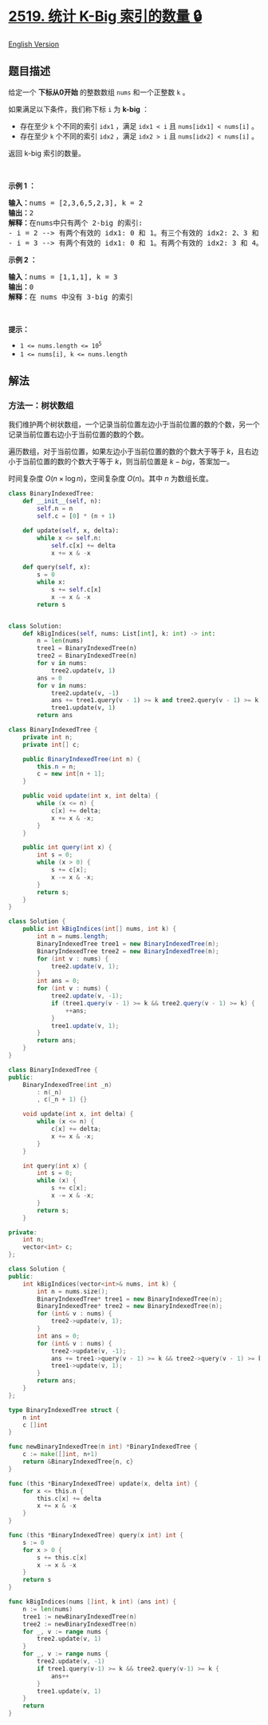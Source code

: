 # [2519. 统计 K-Big 索引的数量 🔒](https://leetcode.cn/problems/count-the-number-of-k-big-indices)

[English Version](/solution/2500-2599/2519.Count%20the%20Number%20of%20K-Big%20Indices/README_EN.md)

<!-- tags:树状数组,线段树,数组,二分查找,分治,有序集合,归并排序 -->

## 题目描述

<!-- 这里写题目描述 -->

<p>给定一个 <strong>下标从0开始</strong> 的整数数组 <code>nums</code> 和一个正整数 <code>k</code> 。</p>

<p>如果满足以下条件，我们称下标 <code>i</code> 为 <strong>k-big</strong> ：</p>

<ul>
	<li>存在至少 <code>k</code> 个不同的索引 <code>idx1</code> ，满足 <code>idx1 &lt; i</code> 且 <code>nums[idx1] &lt; nums[i]</code> 。</li>
	<li>存在至少 <code>k</code> 个不同的索引 <code>idx2</code> ，满足 <code>idx2 &gt; i</code> 且 <code>nums[idx2] &lt; nums[i]</code> 。</li>
</ul>

<p>返回 k-big 索引的数量。</p>

<p>&nbsp;</p>

<p><strong class="example">示例 1 ：</strong></p>

<pre>
<b>输入：</b>nums = [2,3,6,5,2,3], k = 2
<b>输出：</b>2
<b>解释：</b>在nums中只有两个 2-big 的索引:
- i = 2 --&gt; 有两个有效的 idx1: 0 和 1。有三个有效的 idx2: 2、3 和 4。
- i = 3 --&gt; 有两个有效的 idx1: 0 和 1。有两个有效的 idx2: 3 和 4。</pre>

<p><strong class="example">示例 2 ：</strong></p>

<pre>
<b>输入：</b>nums = [1,1,1], k = 3
<b>输出：</b>0
<b>解释：</b>在 nums 中没有 3-big 的索引
</pre>

<p>&nbsp;</p>

<p><strong>提示：</strong></p>

<ul>
	<li><code>1 &lt;= nums.length &lt;= 10<sup>5</sup></code></li>
	<li><code>1 &lt;= nums[i], k &lt;= nums.length</code></li>
</ul>

## 解法

### 方法一：树状数组

我们维护两个树状数组，一个记录当前位置左边小于当前位置的数的个数，另一个记录当前位置右边小于当前位置的数的个数。

遍历数组，对于当前位置，如果左边小于当前位置的数的个数大于等于 $k$，且右边小于当前位置的数的个数大于等于 $k$，则当前位置是 $k-big$，答案加一。

时间复杂度 $O(n \times \log n)$，空间复杂度 $O(n)$。其中 $n$ 为数组长度。

<!-- tabs:start -->

```python
class BinaryIndexedTree:
    def __init__(self, n):
        self.n = n
        self.c = [0] * (n + 1)

    def update(self, x, delta):
        while x <= self.n:
            self.c[x] += delta
            x += x & -x

    def query(self, x):
        s = 0
        while x:
            s += self.c[x]
            x -= x & -x
        return s


class Solution:
    def kBigIndices(self, nums: List[int], k: int) -> int:
        n = len(nums)
        tree1 = BinaryIndexedTree(n)
        tree2 = BinaryIndexedTree(n)
        for v in nums:
            tree2.update(v, 1)
        ans = 0
        for v in nums:
            tree2.update(v, -1)
            ans += tree1.query(v - 1) >= k and tree2.query(v - 1) >= k
            tree1.update(v, 1)
        return ans
```

```java
class BinaryIndexedTree {
    private int n;
    private int[] c;

    public BinaryIndexedTree(int n) {
        this.n = n;
        c = new int[n + 1];
    }

    public void update(int x, int delta) {
        while (x <= n) {
            c[x] += delta;
            x += x & -x;
        }
    }

    public int query(int x) {
        int s = 0;
        while (x > 0) {
            s += c[x];
            x -= x & -x;
        }
        return s;
    }
}

class Solution {
    public int kBigIndices(int[] nums, int k) {
        int n = nums.length;
        BinaryIndexedTree tree1 = new BinaryIndexedTree(n);
        BinaryIndexedTree tree2 = new BinaryIndexedTree(n);
        for (int v : nums) {
            tree2.update(v, 1);
        }
        int ans = 0;
        for (int v : nums) {
            tree2.update(v, -1);
            if (tree1.query(v - 1) >= k && tree2.query(v - 1) >= k) {
                ++ans;
            }
            tree1.update(v, 1);
        }
        return ans;
    }
}
```

```cpp
class BinaryIndexedTree {
public:
    BinaryIndexedTree(int _n)
        : n(_n)
        , c(_n + 1) {}

    void update(int x, int delta) {
        while (x <= n) {
            c[x] += delta;
            x += x & -x;
        }
    }

    int query(int x) {
        int s = 0;
        while (x) {
            s += c[x];
            x -= x & -x;
        }
        return s;
    }

private:
    int n;
    vector<int> c;
};

class Solution {
public:
    int kBigIndices(vector<int>& nums, int k) {
        int n = nums.size();
        BinaryIndexedTree* tree1 = new BinaryIndexedTree(n);
        BinaryIndexedTree* tree2 = new BinaryIndexedTree(n);
        for (int& v : nums) {
            tree2->update(v, 1);
        }
        int ans = 0;
        for (int& v : nums) {
            tree2->update(v, -1);
            ans += tree1->query(v - 1) >= k && tree2->query(v - 1) >= k;
            tree1->update(v, 1);
        }
        return ans;
    }
};
```

```go
type BinaryIndexedTree struct {
	n int
	c []int
}

func newBinaryIndexedTree(n int) *BinaryIndexedTree {
	c := make([]int, n+1)
	return &BinaryIndexedTree{n, c}
}

func (this *BinaryIndexedTree) update(x, delta int) {
	for x <= this.n {
		this.c[x] += delta
		x += x & -x
	}
}

func (this *BinaryIndexedTree) query(x int) int {
	s := 0
	for x > 0 {
		s += this.c[x]
		x -= x & -x
	}
	return s
}

func kBigIndices(nums []int, k int) (ans int) {
	n := len(nums)
	tree1 := newBinaryIndexedTree(n)
	tree2 := newBinaryIndexedTree(n)
	for _, v := range nums {
		tree2.update(v, 1)
	}
	for _, v := range nums {
		tree2.update(v, -1)
		if tree1.query(v-1) >= k && tree2.query(v-1) >= k {
			ans++
		}
		tree1.update(v, 1)
	}
	return
}
```

<!-- tabs:end -->

<!-- end -->
